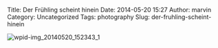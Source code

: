 Title: Der Frühling scheint hinein
Date: 2014-05-20 15:27
Author: marvin
Category: Uncategorized
Tags: photography
Slug: der-fruhling-scheint-hinein

![wpid-img_20140520_152343_1]({filename}/images/wpid-img_20140520_152343_1.jpg)

